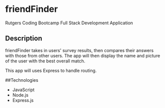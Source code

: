 # friendFinder
Rutgers Coding Bootcamp Full Stack Development Application

## Description
friendFinder takes in users' survey results, then compares their answers with those from other users. The app will then display the name and picture of the user with the best overall match.

This app will uses Express to handle routing.

<!-- ![friendFinder app]() -->

##Technologies
- JavaScript
- Node.js
- Express.js